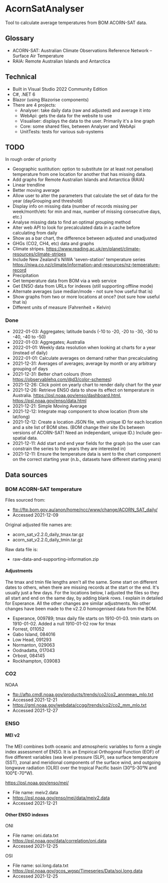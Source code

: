 # AcornSatAnalyser
Tool to calculate average temperatures from BOM ACORN-SAT data.


## Glossary
- ACORN-SAT: Australian Climate Observations Reference Network – Surface Air Temperature
- RAIA: Remote Australian Islands and Antarctica

## Technical
- Built in Visual Studio 2022 Community Edition
- C#, .NET 6
- Blazor (using Blazorise components)
- There are 4 projects:
  - Analyser: take daily data (raw and adjusted) and average it into
  - WebApi: gets the data for the website to use
  - Visualiser: displays the data to the user. Primarily it's a line graph
  - Core: some shared files, between Analyser and WebApi
  - UnitTests: tests for various sub-systems

## TODO
In rough order of priority

- Geographic sustitution: option to substitute (or at least not penalise) temperature from one location for another that has missing data.
- Add graphs for Remote Australian Islands and Antarctica (RAIA)
- Linear trendline
- Better moving average
- Allow user to alter the parameters that calculate the set of data for the year (dayGrouping and threshold)
- Display info on missing data (number of records missing per week/month/etc for min and max, number of missing consecutive days, etc.)
- Analyse missing data to find an optimal grouping method
- Alter web API to look for precalculated data in a cache before calculating from daily
- Show as a bar chart, the difference between adjusted and unadjusted
- GHGs (CO2, CH4, etc) data and graphs
- Climate stripes. https://www.reading.ac.uk/en/planet/climate-resources/climate-stripes
- Include New Zealand's NIWA 'seven-station' temperature series https://niwa.co.nz/climate/information-and-resources/nz-temperature-record
- Precipitation
- Get temperature data from BOM via a web service
- Get ENSO data from URLs for indexes (still supporting offline mode)
- Alternate averages (use median/mode - not sure how useful that is)
- Show graphs from two or more locations at once? (not sure how useful that is)
- Different units of measure (Fahrenheit + Kelvin)

### Done
- 2022-01-03: Aggregates; latitude bands (-10 to -20, -20 to -30, -30 to -40, -40 to -50)
- 2022-01-03: Aggregates; Australia
- 2022-01-01: Weekly data resolution when looking at charts for a year (instead of daily)
- 2022-01-01: Calculate averages on demand rather than precalculating
- 2021-12-31: Averages of averages; average by month or any arbitrary grouping of days
- 2021-12-31: Better chart colours (from https://observablehq.com/@d3/color-schemes)
- 2021-12-26: Click point on yearly chart to render daily chart for the year
- 2021-12-26: Retrieve ENSO data to show its effect on temperature in Australia. https://psl.noaa.gov/enso/dashboard.html, https://psl.noaa.gov/enso/data.html
- 2021-12-21: Simple Moving Average
- 2021-12-12: Integrate map component to show location (from site lat/long)
- 2021-12-12: Create a location JSON file, with unique ID for each location and a site list of BOM sites. (BOM change their site IDs between versions of ACORN-SAT! Need an independant, unique ID.) Include geo-spatial data.
- 2021-12-11: Add start and end year fields for the graph (so the user can constrain the series to the years they are interested in)
- 2021-12-11: Ensure the temperature data is sent to the chart component on the correct starting year (n.b., datasets have different starting years)

## Data sources

### BOM ACORN-SAT temperature

Files sourced from:
- ftp://ftp.bom.gov.au/anon/home/ncc/www/change/ACORN_SAT_daily/
- Accessed 2021-12-09

Original adjusted file names are:
- acorn_sat_v2.2.0_daily_tmax.tar.gz
- acorn_sat_v2.2.0_daily_tmin.tar.gz

Raw data file is:
- raw-data-and-supporting-information.zip

#### Adjustments

The tmax and tmin file lengths aren't all the same. Some start on different dates to others, when there are missing records at the start or the end. It's usually just a few days. For the locations below, I adjusted the files so they all start and end on the same day, by adding blank rows. I explain in detailed for Esperance. All the other changes are similar adjustments. No other changes have been made to the v2.2.0 homogenised data from the BOM.

- Esperance, 009789; tmax daily file starts on 1910-01-03. tmin starts on 1910-01-02. Added a null 1910-01-02 row for tmax
- Forrest, 011052
- Gabo Island, 084016
- Low Head, 091293
- Normanton, 029063
- Oodnadatta, 017043
- Orbost, 084145
- Rockhampton, 039083

### CO2

NOAA
- ftp://aftp.cmdl.noaa.gov/products/trends/co2/co2_annmean_mlo.txt
- Accessed 2021-12-21
- https://gml.noaa.gov/webdata/ccgg/trends/co2/co2_mm_mlo.txt
- Accessed 2021-12-27

### ENSO 

#### MEI v2

The MEI combines both oceanic and atmospheric variables to form a single index assessment of ENSO. It is an Empirical Orthogonal Function (EOF) of five different variables (sea level pressure (SLP), sea surface temperature (SST), zonal and meridional components of the surface wind, and outgoing longwave radiation (OLR)) over the tropical Pacific basin (30°S-30°N and 100°E-70°W).

https://psl.noaa.gov/enso/mei/

- File name: meiv2.data 
- https://psl.noaa.gov/enso/mei/data/meiv2.data
- Accessed 2021-12-21

#### Other ENSO indexes

ONI
- File name: oni.data.txt
- https://psl.noaa.gov/data/correlation/oni.data
- Accessed 2021-12-25

OSI 
- File name: soi.long.data.txt
- https://psl.noaa.gov/gcos_wgsp/Timeseries/Data/soi.long.data
- Accessed 2021-12-25